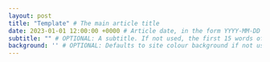 ```yaml
---
layout: post
title: "Template" # The main article title
date: 2023-01-01 12:00:00 +0000 # Article date, in the form YYYY-MM-DD HH-MM-SS +0000
subtitle: "" # OPTIONAL: A subtitle. If not used, the first 15 words of the content will be used instead.
background: '' # OPTIONAL: Defaults to site colour background if not used.
---
```


<!-- PUT PAGE CONTENT HERE (IN HTML OR MARKDOWN) -->